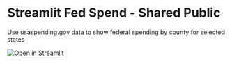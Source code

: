 # Streamlit Fed Spend - Shared Public 
 Use usaspending.gov data to show federal spending by county for selected states


[![Open in Streamlit](https://static.streamlit.io/badges/streamlit_badge_black_white.svg)](https://share.streamlit.io/cs-econ/streamlit_fed_spend---shared_public/main/Streamlit_spending.py)
